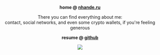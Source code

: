 <p align="center">
  <strong>home @ <a href="https://nhanderu.com">nhande.ru</a></strong>
</p>

<p align="center">
  There you can find everything about me:
  <br>
  contact, social networks, and even some crypto wallets, if you're feeling generous
</p>

<p align="center">
  <strong>resume @ <a href="https://github.com/Nhanderu/resume/blob/master/results/resume.pdf">github</a></strong>
</p>

<p align="center">
  <img src="https://github-readme-stats.vercel.app/api?username=Nhanderu&count_private=true&show_icons=true">
</p>
